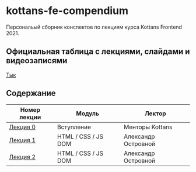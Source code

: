 # kottans-fe-compendium

Персональый сборник конспектов по лекциям курса Kottans Frontend 2021.

## Официальная таблица с лекциями, слайдами и видеозаписями

[Тык](https://github.com/kottans/frontend/blob/master/SCHEDULE.md)

## Содержание

| Номер лекции                                | Модуль              | Лектор              |
| ------------------------------------------- | ------------------- | ------------------- |
| [Лекция 0](./lections/lection0/lection0.md) | Вступление          | Менторы Kottans     |
| [Лекция 1](./lections/lection1/lection1.md) | HTML / CSS / JS DOM | Александр Островной |
| [Лекция 2](./lections/lection2/lection2.md) | HTML / CSS / JS DOM | Александр Островной |
